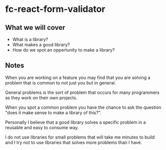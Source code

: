 # fc-react-form-validator

## What we will cover

* What is a library?
* What makes a good library?
* How do we spot an oppertunity to make a library?

## Notes

When you are working on a feature you may find that you are solving
a problem that is common to not just you but in general.

General problems is the sort of problem that occurs for many programmers
as they work on their own projects.

When you spot a common problem you have the chance to ask the question
"does it make sense to make a library of this?".

Personally I believe that a good library solves a specific problem
in a reusable and easy to consume way.

I do not use libraries for small problems that will take me minutes
to build and I try not to use libraries that solves more problems
than I have.
